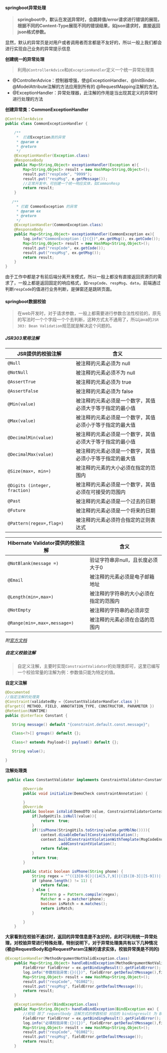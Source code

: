 #### springboot异常处理

> **springboot中，默认在发送异常时，会跳转值/error请求进行错误的展现，根据不同的Content-Type展现不同的错误结果，如json请求时，直接返回json格式参数。**

显然，默认的异常页是对用户或者调用者而言都是不友好的，所以一般上我们都会进行实现自己业务的异常提示信息

**创建统一的异常处理**

> 利用`@ControllerAdvice`和`@ExceptionHandler`定义一个统一异常处理类

- @ControllerAdvice：控制器增强，使@ExceptionHandler、@InitBinder、@ModelAttribute注解的方法应用到所有的 @RequestMapping注解的方法。
- @ExceptionHandler：异常处理器，此注解的作用是当出现其定义的异常时进行处理的方法

**创建异常类：CommonExceptionHandler**

```java
@ControllerAdvice
public class CommonExceptionHandler {

    /**
     *  拦截Exception类的异常
     * @param e
     * @return
     */
    @ExceptionHandler(Exception.class)
    @ResponseBody
    public Map<String,Object> exceptionHandler(Exception e){
        Map<String,Object> result = new HashMap<String,Object>();
        result.put("respCode", "9999");
        result.put("respMsg", e.getMessage());
        //正常开发中，可创建一个统一响应实体，如CommonResp
        return result; 
    }
    
   /**
     * 拦截 CommonException 的异常
     * @param ex
     * @return
     */
    @ExceptionHandler(CommonException.class)
    @ResponseBody
    public Map<String,Object> exceptionHandler(CommonException ex){
        log.info("CommonException：{}({})",ex.getMsg(), ex.getCode());
        Map<String,Object> result = new HashMap<String,Object>();
        result.put("respCode", ex.getCode());
        result.put("respMsg", ex.getMsg());
        return result; 
    }
}
```

由于工作中都是才有前后端分离开发模式，所以一般上都没有直接返回资源页的需求了，一般上都是返回固定的响应格式，如`respCode`、`respMsg`、`data`，前端通过判断`respCode`的值进行业务判断，是弹窗还是跳转页面。

#### springboot数据校验

> 在web开发时，对于请求参数，一般上都需要进行参数合法性校验的，原先的写法时一个个字段一个个去判断，这种方式太不通用了，所以java的`JSR 303: Bean Validation`规范就是解决这个问题的。

##### JSR303常用注解

| JSR提供的校验注解             | 含义                                                     |
| ----------------------------- | -------------------------------------------------------- |
| `@Null`                       | 被注释的元素必须为 null                                  |
| `@NotNull`                    | 被注释的元素必须不为 null                                |
| `@AssertTrue`                 | 被注释的元素必须为 true                                  |
| `@AssertFalse`                | 被注释的元素必须为 false                                 |
| `@Min(value)`                 | 被注释的元素必须是一个数字，其值必须大于等于指定的最小值 |
| `@Max(value)`                 | 被注释的元素必须是一个数字，其值必须小于等于指定的最大值 |
| `@DecimalMin(value)`          | 被注释的元素必须是一个数字，其值必须大于等于指定的最小值 |
| `@DecimalMax(value)`          | 被注释的元素必须是一个数字，其值必须小于等于指定的最大值 |
| `@Size(max=, min=)`           | 被注释的元素的大小必须在指定的范围内                     |
| `@Digits (integer, fraction)` | 被注释的元素必须是一个数字，其值必须在可接受的范围内     |
| `@Past`                       | 被注释的元素必须是一个过去的日期                         |
| `@Future`                     | 被注释的元素必须是一个将来的日期                         |
| `@Pattern(regex=,flag=)`      | 被注释的元素必须符合指定的正则表达式                     |


| Hibernate Validator提供的校验注解 | 含义                                   |
| --------------------------------- | -------------------------------------- |
| `@NotBlank(message =)`            | 验证字符串非null，且长度必须大于0      |
| `@Email`                          | 被注释的元素必须是电子邮箱地址         |
| `@Length(min=,max=)  `            | 被注释的字符串的大小必须在指定的范围内 |
| `@NotEmpty`                       | 被注释的字符串的必须非空               |
| `@Range(min=,max=,message=)`      | 被注释的元素必须在合适的范围内         |

*附[官方文档](https://docs.jboss.org/hibernate/stable/validator/reference/en-US/html_single/#preface)*

##### 自定义校验注解

> 自定义注解，主要时实现`ConstraintValidator`的处理类即可，这里已编写一个校验常量的注解为例：参数值只能为特定的值。

**自定义注解**

```java
@Documented
//指定注解的处理类
@Constraint(validatedBy = {ConstantValidatorHandler.class })
@Target({ METHOD, FIELD, ANNOTATION_TYPE, CONSTRUCTOR, PARAMETER })
@Retention(RUNTIME)
public @interface Constant {

   String message() default "{constraint.default.const.message}";

   Class<?>[] groups() default {};

   Class<? extends Payload>[] payload() default {};

   String value();

}
```

**注解处理类**

```java
 public class ConstantValidator implements ConstraintValidator<Constant, DemoDTO> {

        @Override
        public void initialize(DemoCheck constraintAnnotation) {

        }
        @Override
        public boolean isValid(DemoDTO value, ConstraintValidatorContext context) {
            if(JudgeUtils.isNull(value)){
                return  true;
            }
            if(!isPhone(StringUtils.toString(value.getMblNo()))){
                context.disableDefaultConstraintViolation();
                context.buildConstraintViolationWithTemplate(MsgCodeEnum.PHONEFORMAT_IS_INVALIDATE.getMsgCd())
                        .addConstraintViolation();
                return false;
            }
            return true;
        }

        public static boolean isPhone(String phone) {
            String regex = "^((13[0-9])|(14[5,7,9])|(15([0-3]|[5-9]))|(166)|(17[0,1,3,5,6,7,8])|(18[0-9])|(19[8|9]))\\d{8}$";
            if (phone.length() != 11) {
                return false;
            } else {
                Pattern p = Pattern.compile(regex);
                Matcher m = p.matcher(phone);
                boolean isMatch = m.matches();
                return isMatch;
            }

        }
    }

```

**大家看到在校验不通过时，返回的异常信息是不友好的，此时可利用统一异常处理，对校验异常进行特殊处理，特别说明下，对于异常处理类共有以下几种情况(被@RequestBody和@RequestParam注解的请求实体，校验异常类是不同的)**

```java
@ExceptionHandler(MethodArgumentNotValidException.class)
    public Map<String,Object> handleBindException(MethodArgumentNotValidException ex) {
        FieldError fieldError = ex.getBindingResult().getFieldError();
        log.info("参数校验异常:{}({})", fieldError.getDefaultMessage(),fieldError.getField());
        Map<String,Object> result = new HashMap<String,Object>();
        result.put("respCode", "01002");
        result.put("respMsg", fieldError.getDefaultMessage());
        return result;
    }

    @ExceptionHandler(BindException.class)
    public Map<String,Object> handleBindException(BindException ex) {
        //校验 除了 requestbody 注解方式的参数校验 对应的 bindingresult 为 BeanPropertyBindingResult
        FieldError fieldError = ex.getBindingResult().getFieldError();
        log.info("必填校验异常:{}({})", fieldError.getDefaultMessage(),fieldError.getField());
        Map<String,Object> result = new HashMap<String,Object>();
        result.put("respCode", "01002");
        result.put("respMsg", fieldError.getDefaultMessage());
        return result;
    }
```


